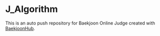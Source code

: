 # J_Algorithm
This is an auto push repository for Baekjoon Online Judge created with [BaekjoonHub](https://github.com/BaekjoonHub/BaekjoonHub).

